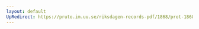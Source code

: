 ```yaml
---
layout: default
UpRedirect: https://pruto.im.uu.se/riksdagen-records-pdf/1868/prot-1868--fk--516.pdf
---
```


